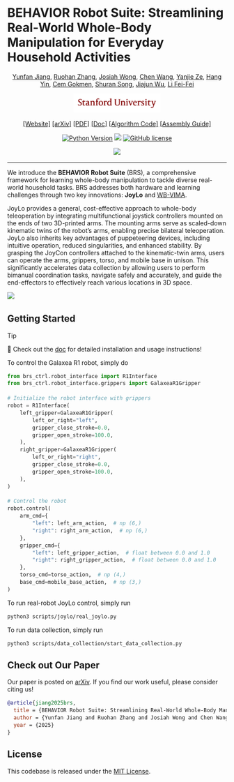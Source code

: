 # BEHAVIOR Robot Suite: Streamlining Real-World Whole-Body Manipulation for Everyday Household Activities
<div align="center">

[Yunfan Jiang](https://yunfanj.com/),
[Ruohan Zhang](https://ai.stanford.edu/~zharu/),
[Josiah Wong](https://jdw.ong/),
[Chen Wang](https://www.chenwangjeremy.net/),
[Yanjie Ze](https://yanjieze.com/),
[Hang Yin](https://hang-yin.github.io/),
[Cem Gokmen](https://www.cemgokmen.com/),
[Shuran Song](https://shurans.github.io/),
[Jiajun Wu](https://jiajunwu.com/),
[Li Fei-Fei](https://profiles.stanford.edu/fei-fei-li)

<img src="media/SUSig-red.png" width=200>

[[Website]](https://behavior-robot-suite.github.io/)
[[arXiv]]()
[[PDF]](https://behavior-robot-suite.github.io/assets/pdf/brs_paper.pdf)
[[Doc]](https://behavior-robot-suite.github.io/docs/)
[[Algorithm Code]](https://github.com/behavior-robot-suite/brs-algo)
[[Assembly Guide]](https://behavior-robot-suite.github.io/docs/sections/joylo/step_by_step_assembly_guidance.html)


[![Python Version](https://img.shields.io/badge/Python-3.11-blue.svg)](https://github.com/behavior-robot-suite/brs-ctrl)
[<img src="https://img.shields.io/badge/Doc-Passing-green.svg"/>](https://behavior-robot-suite.github.io/docs/)
[![GitHub license](https://img.shields.io/github/license/behavior-robot-suite/brs-ctrl)](https://github.com/behavior-robot-suite/brs-ctrl/blob/main/LICENSE)

![](media/pull.gif)
______________________________________________________________________
</div>

We introduce the **BEHAVIOR Robot Suite** (BRS), a comprehensive framework for learning whole-body manipulation to tackle diverse real-world household tasks. BRS addresses both hardware and learning challenges through two key innovations: **JoyLo** and [WB-VIMA](https://github.com/behavior-robot-suite/brs-algo).

JoyLo provides a general, cost-effective approach to whole-body teleoperation by integrating multifunctional joystick controllers mounted on the ends of two 3D-printed arms.  The mounting arms serve as scaled-down kinematic twins of the robot’s arms, enabling precise bilateral teleoperation. JoyLo also inherits key advantages of puppeteering devices, including intuitive operation, reduced singularities, and enhanced stability. By grasping the JoyCon controllers attached to the kinematic-twin arms, users can operate the arms, grippers, torso, and mobile base in unison. This significantly accelerates data collection by allowing users to perform bimanual coordination tasks, navigate safely and accurately, and guide the end-effectors to effectively reach various locations in 3D space.

![](media/joylo.gif)

## Getting Started

> [!TIP]
> 🚀 Check out the [doc](https://behavior-robot-suite.github.io/docs/sections/brs_ctrl/overview.html) for detailed installation and usage instructions!

To control the Galaxea R1 robot, simply do

```Python
from brs_ctrl.robot_interface import R1Interface
from brs_ctrl.robot_interface.grippers import GalaxeaR1Gripper

# Initialize the robot interface with grippers
robot = R1Interface(
    left_gripper=GalaxeaR1Gripper(
        left_or_right="left",
        gripper_close_stroke=0.0,
        gripper_open_stroke=100.0,
    ),
    right_gripper=GalaxeaR1Gripper(
        left_or_right="right",
        gripper_close_stroke=0.0,
        gripper_open_stroke=100.0,
    ),
)

# Control the robot
robot.control(
    arm_cmd={
        "left": left_arm_action,  # np (6,)
        "right": right_arm_action,  # np (6,)
    },
    gripper_cmd={
        "left": left_gripper_action,  # float between 0.0 and 1.0
        "right": right_gripper_action,  # float between 0.0 and 1.0
    },
    torso_cmd=torso_action,  # np (4,)
    base_cmd=mobile_base_action,  # np (3,)
)
```

To run real-robot JoyLo control, simply run 

```bash
python3 scripts/joylo/real_joylo.py
```

To run data collection, simply run 

```bash
python3 scripts/data_collection/start_data_collection.py
```

## Check out Our Paper
Our paper is posted on [arXiv](). If you find our work useful, please consider citing us! 

```bibtex
@article{jiang2025brs,
  title = {BEHAVIOR Robot Suite: Streamlining Real-World Whole-Body Manipulation for Everyday Household Activities},
  author = {Yunfan Jiang and Ruohan Zhang and Josiah Wong and Chen Wang and Yanjie Ze and Hang Yin and Cem Gokmen and Shuran Song and Jiajun Wu and Li Fei-Fei},
  year = {2025}
}
```

## License
This codebase is released under the [MIT License](LICENSE).